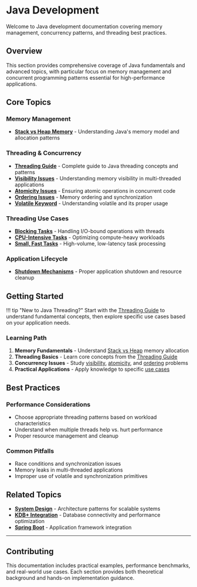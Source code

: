 # Java Development

Welcome to Java development documentation covering memory management, concurrency patterns, and threading best practices.

## Overview

This section provides comprehensive coverage of Java fundamentals and advanced topics, with particular focus on memory management and concurrent programming patterns essential for high-performance applications.

## Core Topics

### Memory Management
- **[Stack vs Heap Memory](test.md)** - Understanding Java's memory model and allocation patterns

### Threading & Concurrency
- **[Threading Guide](thread/)** - Complete guide to Java threading concepts and patterns
- **[Visibility Issues](thread/visibility.md)** - Understanding memory visibility in multi-threaded applications
- **[Atomicity Issues](thread/atomicity.md)** - Ensuring atomic operations in concurrent code
- **[Ordering Issues](thread/ordering.md)** - Memory ordering and synchronization
- **[Volatile Keyword](volatile.md)** - Understanding volatile and its proper usage

### Threading Use Cases
- **[Blocking Tasks](thread/block-task.md)** - Handling I/O-bound operations with threads
- **[CPU-Intensive Tasks](thread/CPU-Intensive-task.md)** - Optimizing compute-heavy workloads  
- **[Small, Fast Tasks](thread/small-fast-task.md)** - High-volume, low-latency task processing

### Application Lifecycle
- **[Shutdown Mechanisms](shutdown.md)** - Proper application shutdown and resource cleanup

## Getting Started

!!! tip "New to Java Threading?"
    Start with the [Threading Guide](thread/) to understand fundamental concepts, then explore specific use cases based on your application needs.

### Learning Path
1. **Memory Fundamentals** - Understand [Stack vs Heap](test.md) memory allocation
2. **Threading Basics** - Learn core concepts from the [Threading Guide](thread/)
3. **Concurrency Issues** - Study [visibility](thread/visibility.md), [atomicity](thread/atomicity.md), and [ordering](thread/ordering.md) problems
4. **Practical Applications** - Apply knowledge to specific [use cases](thread/block-task.md)

## Best Practices

### Performance Considerations
- Choose appropriate threading patterns based on workload characteristics
- Understand when multiple threads help vs. hurt performance
- Proper resource management and cleanup

### Common Pitfalls
- Race conditions and synchronization issues
- Memory leaks in multi-threaded applications
- Improper use of volatile and synchronization primitives

## Related Topics

- **[System Design](/system_design/)** - Architecture patterns for scalable systems
- **[KDB+ Integration](/kdb/)** - Database connectivity and performance optimization
- **[Spring Boot](/spring-boot/)** - Application framework integration

---

## Contributing

This documentation includes practical examples, performance benchmarks, and real-world use cases. Each section provides both theoretical background and hands-on implementation guidance.